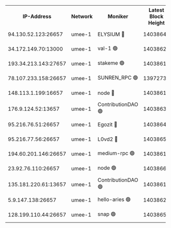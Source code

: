 


<table><tr><th>IP-Address</th><th>Network</th><th>Moniker</th><th>Latest Block Height</th><th>Earliest Block Height</th><th>Catching Up</th><th>Tx Index</th><th>Voting Power</th><th>Scan Time</th></tr><tr><td>94.130.52.123:26657</td><td>umee-1</td><td>ELYSIUM 🔴</td><td>14038646</td><td>3216011</td><td>False</td><td>off</td><td>26876919</td><td>2024-10-02T06:51:53.914187338UTC</td></tr><tr><td>34.172.149.70:13000</td><td>umee-1</td><td>val-1 🟢</td><td>14038624</td><td>12632001</td><td>False</td><td>off</td><td>0</td><td>2024-10-02T06:49:46.322708938UTC</td></tr><tr><td>193.34.213.143:27657</td><td>umee-1</td><td>stakeme 🟢</td><td>14038619</td><td>12950170</td><td>False</td><td>off</td><td>0</td><td>2024-10-02T06:49:15.690389853UTC</td></tr><tr><td>78.107.233.158:26657</td><td>umee-1</td><td>SUNREN_RPC 🟢</td><td>13972735</td><td>13338194</td><td>False</td><td>on</td><td>0</td><td>2024-10-02T06:50:29.472598243UTC</td></tr><tr><td>148.113.1.199:16657</td><td>umee-1</td><td>node 🔴</td><td>14038610</td><td>13570001</td><td>False</td><td>off</td><td>1636217</td><td>2024-10-02T06:48:30.069225711UTC</td></tr><tr><td>176.9.124.52:13657</td><td>umee-1</td><td>ContributionDAO 🟢</td><td>14038630</td><td>13924595</td><td>False</td><td>on</td><td>0</td><td>2024-10-02T06:50:18.568358005UTC</td></tr><tr><td>95.216.76.51:26657</td><td>umee-1</td><td>Egozit 🔴</td><td>14038646</td><td>13938646</td><td>False</td><td>off</td><td>38532352</td><td>2024-10-02T06:51:53.556236151UTC</td></tr><tr><td>95.216.77.56:26657</td><td>umee-1</td><td>L0vd2 🔴</td><td>14038655</td><td>13938654</td><td>False</td><td>off</td><td>38310784</td><td>2024-10-02T06:52:41.807682451UTC</td></tr><tr><td>194.60.201.146:26657</td><td>umee-1</td><td>medium-rpc 🟢</td><td>14038613</td><td>13992297</td><td>False</td><td>on</td><td>0</td><td>2024-10-02T06:48:45.607299989UTC</td></tr><tr><td>23.92.76.110:26657</td><td>umee-1</td><td>node 🟢</td><td>14038662</td><td>13999001</td><td>False</td><td>on</td><td>0</td><td>2024-10-02T06:53:26.409859872UTC</td></tr><tr><td>135.181.220.61:13657</td><td>umee-1</td><td>ContributionDAO 🟢</td><td>14038610</td><td>14036076</td><td>False</td><td>off</td><td>0</td><td>2024-10-02T06:48:24.989891667UTC</td></tr><tr><td>5.9.147.138:26657</td><td>umee-1</td><td>hello-aries 🟢</td><td>14038623</td><td>14037461</td><td>False</td><td>off</td><td>0</td><td>2024-10-02T06:49:42.956108085UTC</td></tr><tr><td>128.199.110.44:26657</td><td>umee-1</td><td>snap 🟢</td><td>14038652</td><td>14038076</td><td>False</td><td>off</td><td>0</td><td>2024-10-02T06:52:26.289359740UTC</td></tr></table>
